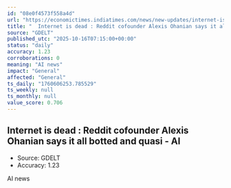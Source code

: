 ```yaml
---
id: "08e0f4573f558a4d"
url: "https://economictimes.indiatimes.com/news/new-updates/internet-is-dead-reddit-cofounder-alexis-ohanian-says-bots-now-posting-content-generate-fake-engagement-and-even-simulate-conversations/articleshow/124596816.cms"
title: "  Internet is dead : Reddit cofounder Alexis Ohanian says it all  botted  and  quasi - AI  "
source: "GDELT"
published_utc: "2025-10-16T07:15:00+00:00"
status: "daily"
accuracy: 1.23
corroborations: 0
meaning: "AI news"
impact: "General"
affected: "General"
ts_daily: "1760606253.785529"
ts_weekly: null
ts_monthly: null
value_score: 0.706
---
```

##   Internet is dead : Reddit cofounder Alexis Ohanian says it all  botted  and  quasi - AI  

- Source: GDELT
- Accuracy: 1.23

AI news

